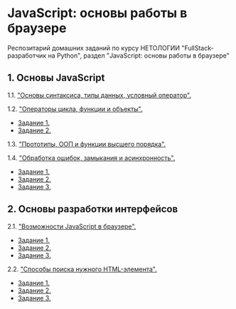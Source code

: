 # JavaScript: основы работы в браузере

Респозитарий домашних заданий по курсу НЕТОЛОГИИ "FullStack-разработчик на Python", раздел "JavaScript: основы работы в браузере"

## 1. Основы JavaScript

1.1. ["Основы синтаксиса, типы данных, условный оператор".](Chapter_1/Task_1/index.html "Задание 1.1")

1.2. ["Операторы цикла, функции и объекты".](Chapter_1/Task_2 "Задание 1.2")

* [Задание 1.](Chapter_1/Task_2/task_1.js "Задание 1.2.1")
* [Задание 2.](Chapter_1/Task_2/task_2.js "Задание 1.2.2")

1.3. ["Прототипы, ООП и функции высшего порядка".](Chapter_1/Task_3/task_1.js "Задание 1.3")

1.4. ["Обработка ошибок, замыкания и асинхронность".](Chapter_1/Task_4 "Задание 1.4")

* [Задание 1.](Chapter_1/Task_4/task_1.js "Задание 1.4.1")
* [Задание 2.](Chapter_1/Task_4/task_2.js "Задание 1.4.2")
* [Задание 3.](Chapter_1/Task_4/task_3.js "Задание 1.4.3")

## 2. Основы разработки интерфейсов

2.1. ["Возможности JavaScript в браузере".](Chapter_2/Task_1/README.md "Задание 2.1")

* [Задание 1.](Chapter_2/Task_1/countdown/task.html "Задание 2.1.1")
* [Задание 2.](Chapter_2/Task_1/cookie-clicker/task.html "Задание 2.1.2")
* [Задание 3.](Chapter_2/Task_1/mole-game/task.html "Задание 2.1.3")

2.2. ["Способы поиска нужного HTML-элемента".](Chapter_2/Task_2/README.md "Задание 2.2")

* [Задание 1.](Chapter_2/Task_2/popups/task.html "Задание 2.2.1")
* [Задание 2.](Chapter_2/Task_2/menu/task.html "Задание 2.2.2")
* [Задание 3.](Chapter_2/Task_2/slider/task.html "Задание 2.2.3")
